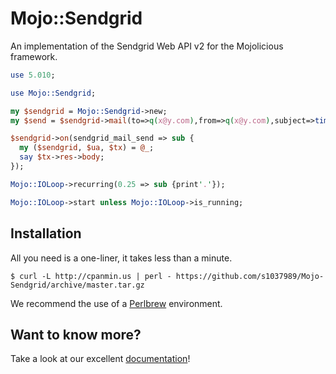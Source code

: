 
# Mojo::Sendgrid

  An implementation of the Sendgrid Web API v2 for the Mojolicious framework.

```perl
use 5.010;

use Mojo::Sendgrid;

my $sendgrid = Mojo::Sendgrid->new;
my $send = $sendgrid->mail(to=>q(x@y.com),from=>q(x@y.com),subject=>time,text=>time)->send;

$sendgrid->on(sendgrid_mail_send => sub {
  my ($sendgrid, $ua, $tx) = @_;
  say $tx->res->body;
});

Mojo::IOLoop->recurring(0.25 => sub {print'.'});

Mojo::IOLoop->start unless Mojo::IOLoop->is_running;
```

## Installation

  All you need is a one-liner, it takes less than a minute.

    $ curl -L http://cpanmin.us | perl - https://github.com/s1037989/Mojo-Sendgrid/archive/master.tar.gz

  We recommend the use of a [Perlbrew](http://perlbrew.pl) environment.

## Want to know more?

  Take a look at our excellent [documentation](http://mojolicious.org/perldoc>)!
